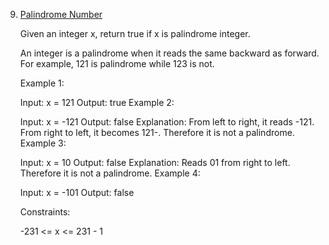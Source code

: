 9. [Palindrome Number](https://leetcode.com/problems/palindrome-number/)

    Given an integer x, return true if x is palindrome integer.

    An integer is a palindrome when it reads the same backward as forward. For example, 121 is palindrome while 123 is not.



    Example 1:

    Input: x = 121
    Output: true
    Example 2:

    Input: x = -121
    Output: false
    Explanation: From left to right, it reads -121. From right to left, it becomes 121-. Therefore it is not a palindrome.
    Example 3:

    Input: x = 10
    Output: false
    Explanation: Reads 01 from right to left. Therefore it is not a palindrome.
    Example 4:

    Input: x = -101
    Output: false


    Constraints:

    -231 <= x <= 231 - 1


